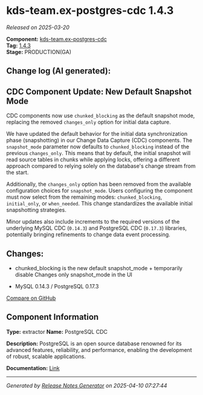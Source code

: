 #  kds-team.ex-postgres-cdc 1.4.3

_Released on 2025-03-20_

**Component:** [kds-team.ex-postgres-cdc](https://github.com/keboola/python-cdc-component)  
**Tag:** [1.4.3](https://github.com/keboola/python-cdc-component/releases/tag/1.4.3)  
**Stage:** PRODUCTION(GA)


## Change log (AI generated):
## CDC Component Update: New Default Snapshot Mode

CDC components now use `chunked_blocking` as the default snapshot mode, replacing the removed `changes_only` option for initial data capture.

We have updated the default behavior for the initial data synchronization phase (snapshotting) in our Change Data Capture (CDC) components. The `snapshot_mode` parameter now defaults to `chunked_blocking` instead of the previous `changes_only`. This means that by default, the initial snapshot will read source tables in chunks while applying locks, offering a different approach compared to relying solely on the database's change stream from the start.

Additionally, the `changes_only` option has been removed from the available configuration choices for `snapshot_mode`. Users configuring the component must now select from the remaining modes: `chunked_blocking`, `initial_only`, or `when_needed`. This change standardizes the available initial snapshotting strategies.

Minor updates also include increments to the required versions of the underlying MySQL CDC (`0.14.3`) and PostgreSQL CDC (`0.17.3`) libraries, potentially bringing refinements to change data event processing.



## Changes:



- chunked_blocking is the new default snapshot_mode + temporarily disable Changes only snapshot_mode in the UI 




- MySQL 0.14.3 / PostgreSQL 0.17.3 



[Compare on GitHub](https://github.com/keboola/python-cdc-component/compare/1.4.2...1.4.3)



## Component Information
**Type:** extractor
**Name:** PostgreSQL CDC

**Description:** PostgreSQL is an open source database renowned for its advanced features, reliability, and performance, enabling the development of robust, scalable applications.


**Documentation:** [Link](https://help.keboola.com/components/extractors/database/postgresql/#postgresql-log-based-cdc)



---
_Generated by [Release Notes Generator](https://github.com/keboola/release-notes-generator)
on 2025-04-10 07:27:44_